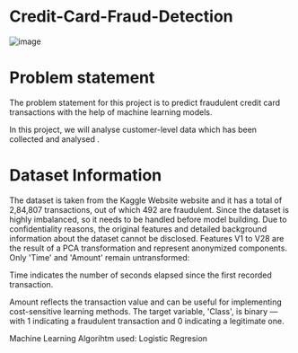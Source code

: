 # Credit-Card-Fraud-Detection

![image](https://github.com/user-attachments/assets/06f14f4d-e7c0-432f-9fac-003bf2ad43c1)

# Problem statement
The problem statement for this project is to predict fraudulent credit card transactions with the help of machine learning models.

In this project, we will analyse customer-level data which has been collected and analysed .

# Dataset Information

The dataset is taken from the Kaggle Website website and it has a total of 2,84,807 transactions, out of which 492 are fraudulent. Since the dataset is highly imbalanced, so it needs to be handled before model building.
Due to confidentiality reasons, the original features and detailed background information about the dataset cannot be disclosed. Features V1 to V28 are the result of a PCA transformation and represent anonymized components. Only 'Time' and 'Amount' remain untransformed:

Time indicates the number of seconds elapsed since the first recorded transaction.

Amount reflects the transaction value and can be useful for implementing cost-sensitive learning methods.
The target variable, 'Class', is binary — with 1 indicating a fraudulent transaction and 0 indicating a legitimate one.

 Machine Learning Algorihtm used:
 Logistic Regresion
